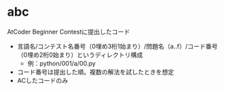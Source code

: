 # abc
AtCoder Beginner Contestに提出したコード
* 言語名/コンテスト名番号（0埋め3桁1始まり）/問題名（a..f）/コード番号（0埋め2桁0始まり）というディレクトリ構成
  * 例：python/001/a/00.py
* コード番号は提出した順。複数の解法を試したときを想定
* ACしたコードのみ
